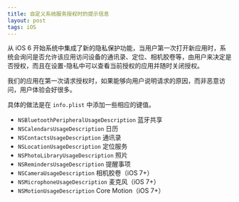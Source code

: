 ```yaml
---
title: 自定义系统服务授权时的提示信息
layout: post
tags: iOS 
---
```


从 iOS 6 开始系统中集成了新的隐私保护功能，当用户第一次打开新应用时，系统会询问是否允许该应用访问设备的通讯录、定位、相机胶卷等，由用户来决定是否授权，而且在设置-隐私中可以查看当前授权的应用并随时关闭授权。

我们的应用在第一次请求授权时，如果能够向用户说明请求的原因，而非恶意访问，用户体验会好很多。

具体的做法是在 `info.plist` 中添加一些相应的键值。

- `NSBluetoothPeripheralUsageDescription` 蓝牙共享
- `NSCalendarsUsageDescription` 日历
- `NSContactsUsageDescription` 通讯录
- `NSLocationUsageDescription` 定位服务
- `NSPhotoLibraryUsageDescription` 照片
- `NSRemindersUsageDescription` 提醒事项
- `NSCameraUsageDescription` 相机胶卷（iOS 7+）
- `NSMicrophoneUsageDescription` 麦克风（iOS 7+）
- `NSMotionUsageDescription`  Core Motion（iOS 7+）
